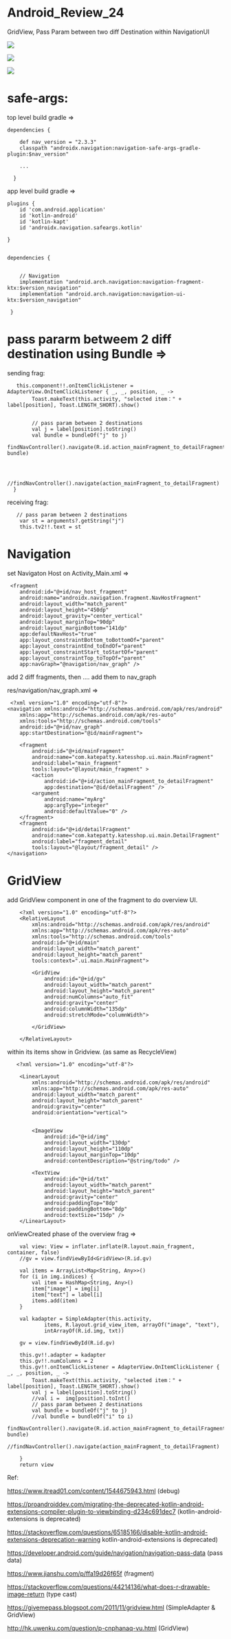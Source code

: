 # Android_Review_24
GridView, Pass Param between two diff Destination within NavigationUI

![](https://raw.githubusercontent.com/QueenieCplusplus/Android_Review_24/main/output1.png)

![](https://raw.githubusercontent.com/QueenieCplusplus/Android_Review_24/main/output2.png)

![](https://raw.githubusercontent.com/QueenieCplusplus/Android_Review_24/main/output3.png)

# safe-args:

top level build gradle =>


    dependencies {

        def nav_version = "2.3.3"
        classpath "androidx.navigation:navigation-safe-args-gradle-plugin:$nav_version"
        
        ...
        
      }
      
app level build gradle =>


    plugins {
        id 'com.android.application'
        id 'kotlin-android'
        id 'kotlin-kapt'
        id 'androidx.navigation.safeargs.kotlin'

    }


    dependencies {


        // Navigation
        implementation "android.arch.navigation:navigation-fragment-ktx:$version_navigation"
        implementation "android.arch.navigation:navigation-ui-ktx:$version_navigation"

     }
     
     
 # pass pararm betweem 2 diff destination using Bundle =>
 
 
 sending frag:
 
      
       this.component!!.onItemClickListener = AdapterView.OnItemClickListener { _, _, position, _ ->
            Toast.makeText(this.activity, "selected item：" + label[position], Toast.LENGTH_SHORT).show()
            
            
            // pass param between 2 destinations
            val j = label[position].toString()
            val bundle = bundleOf("j" to j)
            findNavController().navigate(R.id.action_mainFragment_to_detailFragment, bundle)
            
            
            
            //findNavController().navigate(action_mainFragment_to_detailFragment)
      }
 
 
 receiving frag:
 
       // pass param between 2 destinations
        var st = arguments?.getString("j")
        this.tv2!!.text = st

     
     
# Navigation


set Navigaton Host on Activity_Main.xml =>

     <fragment
        android:id="@+id/nav_host_fragment"
        android:name="androidx.navigation.fragment.NavHostFragment"
        android:layout_width="match_parent"
        android:layout_height="450dp"
        android:layout_gravity="center_vertical"
        android:layout_marginTop="90dp"
        android:layout_marginBottom="141dp"
        app:defaultNavHost="true"
        app:layout_constraintBottom_toBottomOf="parent"
        app:layout_constraintEnd_toEndOf="parent"
        app:layout_constraintStart_toStartOf="parent"
        app:layout_constraintTop_toTopOf="parent"
        app:navGraph="@navigation/nav_graph" />
        
        
 add 2 diff fragments, then .... add them to nav_graph

 res/navigation/nav_graph.xml =>
 
     <?xml version="1.0" encoding="utf-8"?>
    <navigation xmlns:android="http://schemas.android.com/apk/res/android"
        xmlns:app="http://schemas.android.com/apk/res-auto"
        xmlns:tools="http://schemas.android.com/tools"
        android:id="@+id/nav_graph"
        app:startDestination="@id/mainFragment">

        <fragment
            android:id="@+id/mainFragment"
            android:name="com.katepatty.katesshop.ui.main.MainFragment"
            android:label="main_fragment"
            tools:layout="@layout/main_fragment" >
            <action
                android:id="@+id/action_mainFragment_to_detailFragment"
                app:destination="@id/detailFragment" />
            <argument
                android:name="myArg"
                app:argType="integer"
                android:defaultValue="0" />
        </fragment>
        <fragment
            android:id="@+id/detailFragment"
            android:name="com.katepatty.katesshop.ui.main.DetailFragment"
            android:label="fragment_detail"
            tools:layout="@layout/fragment_detail" />
    </navigation>

# GridView

   add GridView component in one of the fragment to do overview UI.

        <?xml version="1.0" encoding="utf-8"?>
        <RelativeLayout
            xmlns:android="http://schemas.android.com/apk/res/android"
            xmlns:app="http://schemas.android.com/apk/res-auto"
            xmlns:tools="http://schemas.android.com/tools"
            android:id="@+id/main"
            android:layout_width="match_parent"
            android:layout_height="match_parent"
            tools:context=".ui.main.MainFragment">

            <GridView
                android:id="@+id/gv"
                android:layout_width="match_parent"
                android:layout_height="match_parent"
                android:numColumns="auto_fit"
                android:gravity="center"
                android:columnWidth="135dp"
                android:stretchMode="columnWidth">

            </GridView>

        </RelativeLayout>
        
   within its items show in Gridview. (as same as RecycleView)
   
       <?xml version="1.0" encoding="utf-8"?>

        <LinearLayout
            xmlns:android="http://schemas.android.com/apk/res/android"
            xmlns:app="http://schemas.android.com/apk/res-auto"
            android:layout_width="match_parent"
            android:layout_height="match_parent"
            android:gravity="center"
            android:orientation="vertical">


            <ImageView
                android:id="@+id/img"
                android:layout_width="130dp"
                android:layout_height="110dp"
                android:layout_marginTop="10dp"
                android:contentDescription="@string/todo" />

            <TextView
                android:id="@+id/txt"
                android:layout_width="match_parent"
                android:layout_height="match_parent"
                android:gravity="center"
                android:paddingTop="8dp"
                android:paddingBottom="8dp"
                android:textSize="15dp" />
        </LinearLayout>
   
   onViewCreated phase of the overview frag =>
   
   
        val view: View = inflater.inflate(R.layout.main_fragment, container, false)
        //gv = view.findViewById<GridView>(R.id.gv)
        
        val items = ArrayList<Map<String, Any>>()
        for (i in img.indices) {
            val item = HashMap<String, Any>()
            item["image"] = img[i]
            item["text"] = label[i]
            items.add(item)
        }
        
        val kadapter = SimpleAdapter(this.activity,
                items, R.layout.grid_view_item, arrayOf("image", "text"),
                intArrayOf(R.id.img, txt))

        gv = view.findViewById(R.id.gv)

        this.gv!!.adapter = kadapter
        this.gv!!.numColumns = 2
        this.gv!!.onItemClickListener = AdapterView.OnItemClickListener { _, _, position, _ ->
            Toast.makeText(this.activity, "selected item：" + label[position], Toast.LENGTH_SHORT).show()
            val j = label[position].toString()
            //val i =  img[position].toInt()
            // pass param between 2 destinations
            val bundle = bundleOf("j" to j)
            //val bundle = bundleOf("i" to i)
            findNavController().navigate(R.id.action_mainFragment_to_detailFragment, bundle)
            //findNavController().navigate(action_mainFragment_to_detailFragment)

        }
        return view


Ref:

https://www.itread01.com/content/1544675943.html (debug)

https://proandroiddev.com/migrating-the-deprecated-kotlin-android-extensions-compiler-plugin-to-viewbinding-d234c691dec7 (kotlin-android-extensions is deprecated)

https://stackoverflow.com/questions/65185166/disable-kotlin-android-extensions-deprecation-warning kotlin-android-extensions is deprecated)

https://developer.android.com/guide/navigation/navigation-pass-data (pass data)

https://www.jianshu.com/p/ffa19d26f65f (fragment)

https://stackoverflow.com/questions/44214136/what-does-r-drawable-image-return (type cast)

https://givemepass.blogspot.com/2011/11/gridview.html (SimpleAdapter & GridView)

http://hk.uwenku.com/question/p-cnphanaq-vu.html (GridView)



